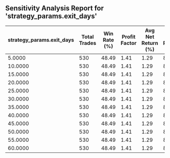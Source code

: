 ## Sensitivity Analysis Report for 'strategy_params.exit_days'

| strategy_params.exit_days | Total Trades | Win Rate (%) | Profit Factor | Avg Net Return (%) | Std Dev Return (%) |
|---|---|---|---|---|---|
| 5.0000 | 530 | 48.49 | 1.41 | 1.29 | 8.40 |
| 10.0000 | 530 | 48.49 | 1.41 | 1.29 | 8.40 |
| 15.0000 | 530 | 48.49 | 1.41 | 1.29 | 8.40 |
| 20.0000 | 530 | 48.49 | 1.41 | 1.29 | 8.40 |
| 25.0000 | 530 | 48.49 | 1.41 | 1.29 | 8.40 |
| 30.0000 | 530 | 48.49 | 1.41 | 1.29 | 8.40 |
| 35.0000 | 530 | 48.49 | 1.41 | 1.29 | 8.40 |
| 40.0000 | 530 | 48.49 | 1.41 | 1.29 | 8.40 |
| 45.0000 | 530 | 48.49 | 1.41 | 1.29 | 8.40 |
| 50.0000 | 530 | 48.49 | 1.41 | 1.29 | 8.40 |
| 55.0000 | 530 | 48.49 | 1.41 | 1.29 | 8.40 |
| 60.0000 | 530 | 48.49 | 1.41 | 1.29 | 8.40 |